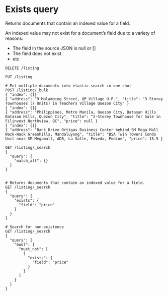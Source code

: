 # Exists query
Returns documents that contain an indexed value for a field.

An indexed value may not exist for a document’s field due to a variety of reasons:
* The field in the source JSON is null or []
* The field does not exist
* etc

```text
DELETE /listing

PUT /listing

# Put multiple documents into elastic search in one shot
POST /listing/_bulk
{ "index": {}}
{ "address": "9 Malambing Street, UP Village U.P.", "title": "3 Storey Townhouses (7 Units) in Teachers Village Quezon City" }
{ "index": {}}
{ "address": "Philippines, Metro Manila, Quezon City, Batasan Hills Batasan Hills, Quezon City", "title": "2-Storey Townhouse for Sale in Filinvest Northview, QC", "price": null }
{ "index": {}}
{ "address": "Bank Drive Ortigas Business Center behind SM Mega Mall Wack-Wack Greenhills, Mandaluyong", "title": "BSA Twin Towers Condo Unit near SM Megamall, ADB, La Salle, Poveda, Podium", "price": 18.5 }

GET /listing/_search
{
  "query": {
    "match_all": {}
  }
}


# Returns documents that contain an indexed value for a field. 
GET /listing/_search
{
  "query": {
    "exists": {
      "field": "price"
    }
  }
}

# Search for non-existence
GET /listing/_search
{
  "query": {
    "bool": {
      "must_not": [
        {
          "exists": {
            "field": "price"
          }
        }
      ]
    }
  }
}
```

